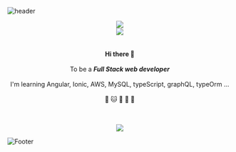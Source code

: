 ![header](https://capsule-render.vercel.app/api?type=waving&color=0:58a6ff,50:064273,100:00ccff&height=150&section=header&text=🌊&nbsp;I'll&nbsp;be&nbsp;on&nbsp;my&nbsp;wave&nbsp;🌊&fontColor=FFFFFF&fontSize=32&&animation=fadeIn&fontAlignY=30&desc=&descAlignY=51&descAlign=62)
<div align='center'>
<img src="https://upload.wikimedia.org/wikipedia/commons/thumb/3/3e/Irises-Vincent_van_Gogh.jpg/600px-Irises-Vincent_van_Gogh.jpg"/>
</div>
<div align='center'>
<img src="https://hits.seeyoufarm.com/api/count/incr/badge.svg?url=https%3A%2F%2Fgithub.com%2Fyeonjaee%2Fhit-counter&count_bg=%23BA2649&title_bg=%231A6B54&icon=linux.svg&icon_color=%23EAE033&title=hits&edge_flat=false"/>
</div>
<br></br>
<div align='center'>
<b>Hi there 👋</b>
<br></br>
<!-- <img align='center' width= '150' src="https://media.giphy.com/media/llPemth4n4BJKtF3jQ/giphy.gif"/><br></br> -->
To be a <b><i>Full Stack web developer</i></b>
<br></br>
I'm learning Angular, Ionic,
AWS, MySQL,
typeScript, graphQL, typeOrm ...
<br></br>
🐶 🐱 🚴‍ 🏃‍ 📱
</div>
<br></br>
<p align='center'>
<img src="https://github-readme-stats-git-masterrstaa-rickstaa.vercel.app/api?username=yeonjaee&&show_icons=true&theme=swift"/>
</p>
<!-- <p align='center'>
<img src="https://github-readme-stats.vercel.app/api/top-langs/?username=yeonjaee&theme=swift&exclude_repo=clone-web-scrapper,clone-zoom&hide=Procfile&layout=compact&langs_count=8"/>
</p> -->

![Footer](https://capsule-render.vercel.app/api?type=waving&color=0:00ccff,50:064273,100:58a6ff&height=120&section=footer)
